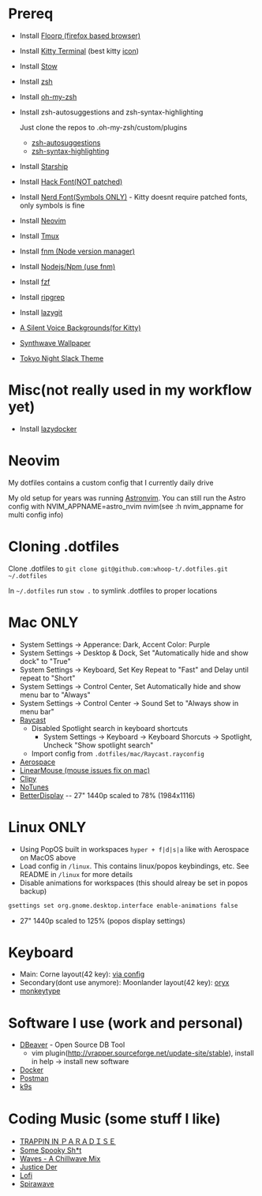 # Prereq
- Install [Floorp (firefox based browser)](https://floorp.app/en)
- Install [Kitty Terminal](https://sw.kovidgoyal.net/kitty/binary/) (best kitty [icon](https://github.com/DinkDonk/kitty-icon))
- Install [Stow](https://formulae.brew.sh/formula/stow)
- Install [zsh](https://github.com/ohmyzsh/ohmyzsh/wiki/Installing-ZSH)
- Install [oh-my-zsh](https://ohmyz.sh/#install)
- Install zsh-autosuggestions and zsh-syntax-highlighting

    Just clone the repos to .oh-my-zsh/custom/plugins
    - [zsh-autosuggestions](https://github.com/zsh-users/zsh-autosuggestions)
    - [zsh-syntax-highlighting](https://github.com/zsh-users/zsh-syntax-highlighting)
- Install [Starship](https://starship.rs/)
- Install [Hack Font(NOT patched)](https://sourcefoundry.org/hack/)
- Install [Nerd Font(Symbols ONLY)](https://www.nerdfonts.com/font-downloads) - Kitty doesnt require patched fonts, only symbols is fine
- Install [Neovim](https://github.com/neovim/neovim/blob/master/INSTALL.md)
- Install [Tmux](https://github.com/tmux/tmux/wiki)
- Install [fnm (Node version manager)](https://github.com/Schniz/fnm/releases)
- Install [Nodejs/Npm (use fnm)](https://nodejs.org/en/download)
- Install [fzf](https://github.com/junegunn/fzf?tab=readme-ov-file#using-git)
- Install [ripgrep](https://github.com/BurntSushi/ripgrep)
- Install [lazygit](https://github.com/jesseduffield/lazygit)
- [A Silent Voice Backgrounds(for Kitty)](https://imgur.com/a/P46Fn)
- [Synthwave Wallpaper](https://www.wallpaperflare.com/synthwave-background-music-sunrise-abstract-sunset-pink-wallpaper-bgxcp/download/4096x2304)
- [Tokyo Night Slack Theme](https://github.com/folke/tokyonight.nvim/blob/main/extras/slack/tokyonight_night.txt)

# Misc(not really used in my workflow yet)
- Install [lazydocker](https://github.com/jesseduffield/lazydocker)

# Neovim
My dotfiles contains a custom config that I currently daily drive

My old setup for years was running [Astronvim](https://github.com/AstroNvim/AstroNvim). You can still run the Astro config with NVIM_APPNAME=astro_nvim nvim(see :h nvim_appname for multi config info)

# Cloning .dotfiles
Clone .dotfiles to `git clone git@github.com:whoop-t/.dotfiles.git ~/.dotfiles`

In `~/.dotfiles` run `stow .` to symlink .dotfiles to proper locations

# Mac ONLY
- System Settings -> Apperance: Dark, Accent Color: Purple
- System Settings -> Desktop & Dock, Set "Automatically hide and show dock" to "True"
- System Settings -> Keyboard, Set Key Repeat to "Fast" and Delay until repeat to "Short"
- System Settings -> Control Center, Set Automatically hide and show menu bar to "Always"
- System Settings -> Control Center -> Sound Set to "Always show in menu bar"
- [Raycast](https://www.raycast.com/)
    - Disabled Spotlight search in keyboard shortcuts
        - System Settings -> Keyboard -> Keyboard Shorcuts -> Spotlight, Uncheck "Show spotlight search"
    - Import config from `.dotfiles/mac/Raycast.rayconfig`
- [Aerospace](https://github.com/nikitabobko/AeroSpace)
- [LinearMouse (mouse issues fix on mac)](https://linearmouse.app/)
- [Clipy](https://github.com/Clipy/Clipy)
- [NoTunes](https://github.com/tombonez/noTunes)
- [BetterDisplay](https://github.com/waydabber/BetterDisplay) -- 27" 1440p scaled to 78% (1984x1116)

# Linux ONLY
- Using PopOS built in workspaces `hyper + f|d|s|a` like with Aerospace on MacOS above
- Load config in `/linux`. This contains linux/popos keybindings, etc. See README in `/linux` for more details
- Disable animations for workspaces (this should alreay be set in popos backup)
```bash
gsettings set org.gnome.desktop.interface enable-animations false
```
- 27" 1440p scaled to 125% (popos display settings)

# Keyboard
- Main: Corne layout(42 key): [via config](https://github.com/whoop-t/corne_42_key)
- Secondary(dont use anymore): Moonlander layout(42 key): [oryx](https://configure.zsa.io/moonlander/layouts/0p0pw/latest/0)
- [monkeytype](https://monkeytype.com/profile/whoop)

# Software I use (work and personal)
- [DBeaver](https://dbeaver.io/) - Open Source DB Tool
    - vim plugin(http://vrapper.sourceforge.net/update-site/stable), install in help -> install new software
- [Docker](https://www.docker.com/)
- [Postman](https://www.postman.com/)
- [k9s](https://github.com/derailed/k9s)

# Coding Music (some stuff I like)
- [TRAPPIN IN ＰＡＲＡＤＩＳＥ](https://www.youtube.com/watch?v=1-M6Ceavg6U)
- [Some Spooky Sh*t](https://www.youtube.com/watch?v=iB62kegfyW8)
- [Waves - A Chillwave Mix](https://www.youtube.com/watch?v=kwLTw8F8yN8)
- [Justice Der](https://www.youtube.com/watch?v=mPymRFeTJa4)
- [Lofi](https://www.youtube.com/watch?v=TwWmfyKInKo)
- [Spirawave](https://www.youtube.com/watch?v=ALgDxZZLDbA)
